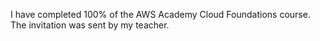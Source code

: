I have completed 100% of the AWS Academy Cloud Foundations course. The invitation was sent by my teacher.
